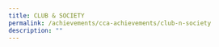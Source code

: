 ```yaml
---
title: CLUB & SOCIETY
permalink: /achievements/cca-achievements/club-n-society
description: ""
---
```

